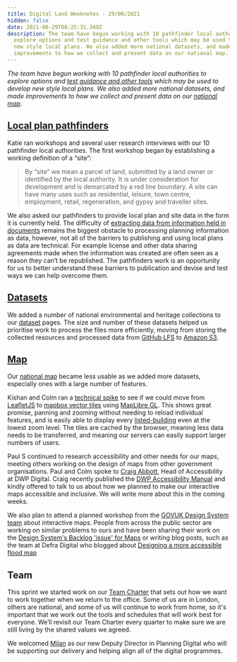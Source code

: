```yaml
---
title: Digital Land Weeknotes - 29/06/2021
hidden: false
date: 2021-06-29T08:25:31.349Z
description: The team have begun working with 10 pathfinder local authorities to
  explore options and test guidance and other tools which may be used to develop
  new style local plans. We also added more national datasets, and made
  improvements to how we collect and present data on our national map.
---
```

_The team have begun working with 10 pathfinder local authorities to explore options and [test guidance and other tools](https://www.gov.uk/government/news/government-announces-10-councils-to-test-the-use-of-digital-tools-in-planning-process) which may be used to develop new style local plans. We also added more national datasets, and made improvements to how we collect and present data on our [national map](https://digital-land.github.io/map/)._

## [Local plan pathfinders](https://digital-land.github.io/project/local-plan-pathfinders/)

Katie ran workshops and several user research interviews with our 10 pathfinder local authorities. The first workshop began by establishing a working definition of a “site”:

> By “site” we mean a parcel of land, submitted by a land owner or identified by the local authority. It is under consideration for development and is demarcated by a red line boundary. A site can have many uses such as residential, leisure, town centre, employment, retail, regeneration, and gypsy and traveller sites.

We also asked our pathfinders to provide local plan and site data in the form it is currently held. The difficulty of [extracting data from information held in documents](https://mhclgdigital.blog.gov.uk/2018/10/25/data-and-information/) remains the biggest obstacle to processing planning information as data, however, not all of the barriers to publishing and using local plans as data are technical. For example license and other data sharing agreements made when the information was created are often seen as a reason they can’t be republished. The pathfinders work is an opportunity for us to better understand these barriers to publication and devise and test ways we can help overcome them.

## [Datasets](https://digital-land.github.io/dataset/)

We added a number of national environmental and heritage collections to our [dataset](https://digital-land.github.io/dataset/) pages. The size and number of these datasets helped us prioritise work to process the files more efficiently, moving from storing the collected resources and processed data from [GitHub LFS](https://git-lfs.github.com/) to [Amazon S3](https://en.wikipedia.org/wiki/Amazon_S3).

## [Map](https://digital-land.github.io/product/interactive-planning-data-map/)

Our [national map](https://digital-land.github.io/map/) became less usable as we added more datasets, especially ones with a large number of features.

Kishan and Colm ran a [technical spike](https://en.wikipedia.org/wiki/Spike_(software_development)) to see if we could move from [LeafletJS](https://en.wikipedia.org/wiki/Leaflet_(software)) to [mapbox vector tiles](https://docs.mapbox.com/vector-tiles/reference/) using [MapLibre GL](https://maplibre.org/). This shows great promise, panning and zooming without needing to reload individual features, and is easily able to display every [listed-building](https://digital-land.github.io/listed-building/) even at the lowest zoom level. The tiles are cached by the browser, meaning less data needs to be transferred, and meaning our servers can easily support larger numbers of users.

Paul S continued to research accessibility and other needs for our maps, meeting others working on the design of maps from other government organisations. Paul and Colm spoke to [Craig Abbott](https://twitter.com/abbott567), Head of Accessibility at DWP Digital. Craig recently published the [DWP Accessibility Manual](https://accessibility-manual.dwp.gov.uk/) and kindly offered to talk to us about how we planned to make our interactive maps accessible and inclusive. We will write more about this in the coming weeks.

We also plan to attend a planned workshop from the [GOVUK Design System team](https://design-system.service.gov.uk/design-system-team/) about interactive maps. People from across the public sector are working on similar problems to ours and have been sharing their work on the [Design System's Backlog 'issue' for Maps](https://github.com/alphagov/govuk-design-system-backlog/issues/75) or writing blog posts, such as the team at Defra Digital who blogged about [Designing a more accessible flood map](https://defradigital.blog.gov.uk/2021/05/20/designing-a-more-accessible-flood-map/)

## Team

This sprint we started work on our [Team Charter](https://medium.com/@stephenjanaway/creating-a-team-charter-4a94971ab7e1) that sets out how we want to work together when we return to the office. Some of us are in London, others are national, and some of us will continue to work from home, so it's important that we work out the tools and schedules that will work best for everyone. We’ll revisit our Team Charter every quarter to make sure we are still living by the shared values we agreed.

We welcomed [Milan](https://twitter.com/milsbogunovic) as our new Deputy Director in Planning Digital who will be supporting our delivery and helping align all of the digital programmes.